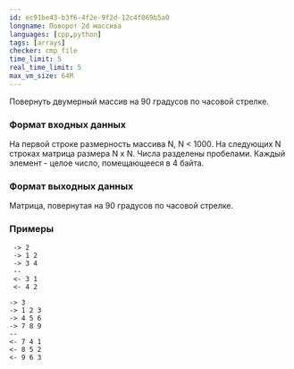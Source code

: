 ```yaml
---
id: ec91be43-b3f6-4f2e-9f2d-12c4f069b5a0
longname: Поворот 2d массива
languages: [cpp,python]
tags: [arrays]
checker: cmp_file
time_limit: 5
real_time_limit: 5
max_vm_size: 64M
---
```



Повернуть двумерный массив на 90 градусов по часовой стрелке.

### Формат входных данных

На первой строке размерность массива N, N < 1000. На следующих N строках матрица размера N x N. Числа разделены пробелами.
Каждый элемент - целое число, помещающееся в 4 байта.

### Формат выходных данных

Матрица, повернутая на 90 градусов по часовой стрелке.

### Примеры

```
 -> 2
 -> 1 2
 -> 3 4
 --
 <- 3 1
 <- 4 2
 ```

 ```
 -> 3
 -> 1 2 3
 -> 4 5 6
 -> 7 8 9
 --
 <- 7 4 1
 <- 8 5 2
 <- 9 6 3
 ```
